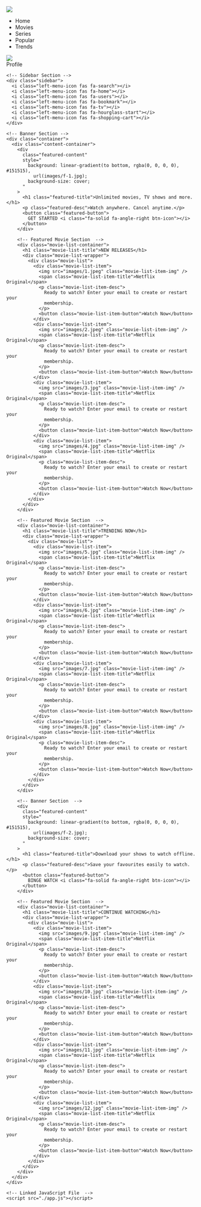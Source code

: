 <!DOCTYPE html>
<html lang="en">
  <head>
    <meta charset="UTF-8" />
    <meta name="viewport" content="width=device-width, initial-scale=1.0" />
    <title>Responsive Netflix Clone</title>
    <link href="images/favicon.ico" rel="icon" type="image/x-icon" />
    <link rel="stylesheet" href="styles.css" />
    <link
      href="https://fonts.googleapis.com/css2?family=Lato:ital,wght@0,100;0,300;0,400;0,700;0,900;1,100;1,300;1,400;1,700;1,900&family=Roboto:wght@300;400;500;700;900&family=Sen:wght@400;700;800&display=swap"
      rel="stylesheet"
    />
    <script
      src="https://kit.fontawesome.com/7433d3320f.js"
      crossorigin="anonymous"
    ></script>
  </head>
  <body>
    <!-- Navbar Section -->
    <div class="navbar">
      <div class="navbar-container">
        <div class="logo-container">
          <img src="images/logo.png" class="logo" />
        </div>
        <div class="menu-container">
          <ul class="menu-list">
            <li class="menu-list-item active">Home</li>
            <li class="menu-list-item">Movies</li>
            <li class="menu-list-item">Series</li>
            <li class="menu-list-item">Popular</li>
            <li class="menu-list-item">Trends</li>
          </ul>
        </div>
        <div class="profile-container">
          <img src="images/profile.png" class="profile-picture" />
          <div class="profile-text-container">
            <span class="profile-text">Profile</span>
            <i class="fa-solid fa-caret-down"></i>
          </div>
          <div class="toggle">
            <i class="fa-solid fa-moon toggle-icon"></i>
            <i class="fa-solid fa-lightbulb toggle-icon"></i>
            <div class="toggle-ball"></div>
          </div>
        </div>
      </div>
    </div>

    <!-- Sidebar Section -->
    <div class="sidebar">
      <i class="left-menu-icon fas fa-search"></i>
      <i class="left-menu-icon fas fa-home"></i>
      <i class="left-menu-icon fas fa-users"></i>
      <i class="left-menu-icon fas fa-bookmark"></i>
      <i class="left-menu-icon fas fa-tv"></i>
      <i class="left-menu-icon fas fa-hourglass-start"></i>
      <i class="left-menu-icon fas fa-shopping-cart"></i>
    </div>

    <!-- Banner Section -->
    <div class="container">
      <div class="content-container">
        <div
          class="featured-content"
          style="
            background: linear-gradient(to bottom, rgba(0, 0, 0, 0), #151515),
              url(images/f-1.jpg);
            background-size: cover;
          "
        >
          <h1 class="featured-title">Unlimited movies, TV shows and more.</h1>
          <p class="featured-desc">Watch anywhere. Cancel anytime.</p>
          <button class="featured-button">
            GET STARTED <i class="fa-solid fa-angle-right btn-icon"></i>
          </button>
        </div>

        <!-- Featured Movie Section  -->
        <div class="movie-list-container">
          <h1 class="movie-list-title">NEW RELEASES</h1>
          <div class="movie-list-wrapper">
            <div class="movie-list">
              <div class="movie-list-item">
                <img src="images/1.jpeg" class="movie-list-item-img" />
                <span class="movie-list-item-title">Netflix Original</span>
                <p class="movie-list-item-desc">
                  Ready to watch? Enter your email to create or restart your
                  membership.
                </p>
                <button class="movie-list-item-button">Watch Now</button>
              </div>
              <div class="movie-list-item">
                <img src="images/2.jpeg" class="movie-list-item-img" />
                <span class="movie-list-item-title">Netflix Original</span>
                <p class="movie-list-item-desc">
                  Ready to watch? Enter your email to create or restart your
                  membership.
                </p>
                <button class="movie-list-item-button">Watch Now</button>
              </div>
              <div class="movie-list-item">
                <img src="images/3.jpg" class="movie-list-item-img" />
                <span class="movie-list-item-title">Netflix Original</span>
                <p class="movie-list-item-desc">
                  Ready to watch? Enter your email to create or restart your
                  membership.
                </p>
                <button class="movie-list-item-button">Watch Now</button>
              </div>
              <div class="movie-list-item">
                <img src="images/4.jpg" class="movie-list-item-img" />
                <span class="movie-list-item-title">Netflix Original</span>
                <p class="movie-list-item-desc">
                  Ready to watch? Enter your email to create or restart your
                  membership.
                </p>
                <button class="movie-list-item-button">Watch Now</button>
              </div>
            </div>
          </div>
        </div>

        <!-- Featured Movie Section  -->
        <div class="movie-list-container">
          <h1 class="movie-list-title">TRENDING NOW</h1>
          <div class="movie-list-wrapper">
            <div class="movie-list">
              <div class="movie-list-item">
                <img src="images/5.jpg" class="movie-list-item-img" />
                <span class="movie-list-item-title">Netflix Original</span>
                <p class="movie-list-item-desc">
                  Ready to watch? Enter your email to create or restart your
                  membership.
                </p>
                <button class="movie-list-item-button">Watch Now</button>
              </div>
              <div class="movie-list-item">
                <img src="images/6.jpg" class="movie-list-item-img" />
                <span class="movie-list-item-title">Netflix Original</span>
                <p class="movie-list-item-desc">
                  Ready to watch? Enter your email to create or restart your
                  membership.
                </p>
                <button class="movie-list-item-button">Watch Now</button>
              </div>
              <div class="movie-list-item">
                <img src="images/7.jpg" class="movie-list-item-img" />
                <span class="movie-list-item-title">Netflix Original</span>
                <p class="movie-list-item-desc">
                  Ready to watch? Enter your email to create or restart your
                  membership.
                </p>
                <button class="movie-list-item-button">Watch Now</button>
              </div>
              <div class="movie-list-item">
                <img src="images/8.jpg" class="movie-list-item-img" />
                <span class="movie-list-item-title">Netflix Original</span>
                <p class="movie-list-item-desc">
                  Ready to watch? Enter your email to create or restart your
                  membership.
                </p>
                <button class="movie-list-item-button">Watch Now</button>
              </div>
            </div>
          </div>
        </div>

        <!-- Banner Section  -->
        <div
          class="featured-content"
          style="
            background: linear-gradient(to bottom, rgba(0, 0, 0, 0), #151515),
              url(images/f-2.jpg);
            background-size: cover;
          "
        >
          <h1 class="featured-title">Download your shows to watch offline.</h1>
          <p class="featured-desc">Save your favourites easily to watch.</p>
          <button class="featured-button">
            BINGE WATCH <i class="fa-solid fa-angle-right btn-icon"></i>
          </button>
        </div>

        <!-- Featured Movie Section  -->
        <div class="movie-list-container">
          <h1 class="movie-list-title">CONTINUE WATCHING</h1>
          <div class="movie-list-wrapper">
            <div class="movie-list">
              <div class="movie-list-item">
                <img src="images/9.jpg" class="movie-list-item-img" />
                <span class="movie-list-item-title">Netflix Original</span>
                <p class="movie-list-item-desc">
                  Ready to watch? Enter your email to create or restart your
                  membership.
                </p>
                <button class="movie-list-item-button">Watch Now</button>
              </div>
              <div class="movie-list-item">
                <img src="images/10.jpg" class="movie-list-item-img" />
                <span class="movie-list-item-title">Netflix Original</span>
                <p class="movie-list-item-desc">
                  Ready to watch? Enter your email to create or restart your
                  membership.
                </p>
                <button class="movie-list-item-button">Watch Now</button>
              </div>
              <div class="movie-list-item">
                <img src="images/11.jpg" class="movie-list-item-img" />
                <span class="movie-list-item-title">Netflix Original</span>
                <p class="movie-list-item-desc">
                  Ready to watch? Enter your email to create or restart your
                  membership.
                </p>
                <button class="movie-list-item-button">Watch Now</button>
              </div>
              <div class="movie-list-item">
                <img src="images/12.jpg" class="movie-list-item-img" />
                <span class="movie-list-item-title">Netflix Original</span>
                <p class="movie-list-item-desc">
                  Ready to watch? Enter your email to create or restart your
                  membership.
                </p>
                <button class="movie-list-item-button">Watch Now</button>
              </div>
            </div>
          </div>
        </div>
      </div>
    </div>

    <!-- Linked JavaScript File  -->
    <script src="./app.js"></script>
  </body>
</html>


